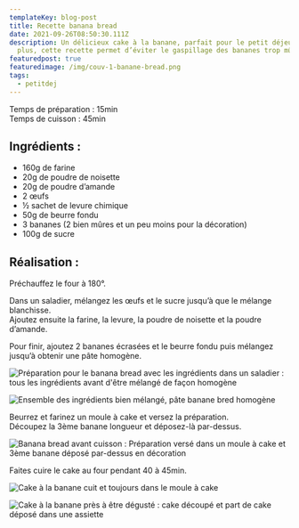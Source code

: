 ```yaml
---
templateKey: blog-post
title: Recette banana bread
date: 2021-09-26T08:50:30.111Z
description: Un délicieux cake à la banane, parfait pour le petit déjeuner. De
  plus, cette recette permet d’éviter le gaspillage des bananes trop mûres.
featuredpost: true
featuredimage: /img/couv-1-banane-bread.png
tags:
  - petitdej
---
```

Temps de préparation : 15min\
Temps de cuisson : 45min

## Ingrédients :

* 160g de farine
* 20g de poudre de noisette
* 20g de poudre d’amande
* 2 œufs
* ½ sachet de levure chimique
* 50g de beurre fondu
* 3 bananes (2 bien mûres et un peu moins pour la décoration)
* 100g de sucre

## Réalisation :

Préchauffez le four à 180°.

Dans un saladier, mélangez les œufs et le sucre jusqu’à que le mélange blanchisse.\
Ajoutez ensuite la farine, la levure, la poudre de noisette et la poudre d’amande.

Pour finir, ajoutez 2 bananes écrasées et le beurre fondu puis mélangez jusqu’à obtenir une pâte homogène.

![Préparation pour le banana bread avec les ingrédients dans un saladier : tous les ingrédients avant d'être mélangé de façon homogène](/img/prepa-banana.jpg "Préparation pour le banana bread")

![Ensemble des ingrédients bien mélangé, pâte banane bred homogène ](/img/prepa-fini-banane.jpg "Préparation banane bref prête ")

Beurrez et farinez un moule à cake et versez la préparation.\
Découpez la 3ème banane longueur et déposez-là par-dessus.

![Banana bread avant cuisson : Préparation versé dans un moule à cake et 3ème banane déposé par-dessus en décoration ](/img/cake-banane-avant-cuisson.jpg "Cake avant cuisson ")

Faites cuire le cake au four pendant 40 à 45min.

![Cake à la banane cuit et toujours dans le moule à cake ](/img/cake-cuit.jpg "Cake à la banane cuit ")

![Cake à la banane près à être dégusté : cake découpé et part de cake déposé dans une assiette ](/img/cake-banane.png "Cake à la banane près à être dégusté ")